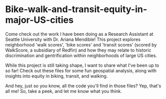 # Bike-walk-and-transit-equity-in-major-US-cities

Come check out the work I have been doing as a Research Assistant at Seattle University with Dr. Ariana Mendible! This project explores neighborhood 'walk scores', 'bike scores' and 'transit scores' (scored by WalkScore, a subsidiary of Redfin) and how they may relate to historic discrimination and gentrification within neighborhoods of large US cities. 

While this project is still taking shape, I want to share what I've been up to so far! Check out these files for some fun geospatial analysis, along with insights into equity in biking, transit, and walking.

And hey, just so you know, all the code you'll find in those files? Yep, that's all me! So, take a peek, and let me know what you think. 
